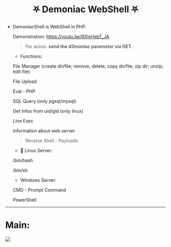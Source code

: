 # <p align="center">⛧ Demoniac WebShell ⛧</p>
- DemoniacShell is WebShell in PHP.

	Demonstration: https://youtu.be/RXisHebT_JA
	> For acess: **send the d3moniac parameter via GET.**

	- Functions: 
	
	File Manager (create dir/file; remove, delete, copy dir/file; zip dir; unzip; edit file)
	
	File Upload
	
	Eval - PHP
	
	SQL Query (only pgsql/mysql)
	
	Get Infos from uid/gid (only linux)
	
	Line Exec 
	
	Information about web server


	> Reverse Shell - Payloads: 

	- 🐧 Linux Server:
	 
	/bin/bash 
	
	/bin/sh

	- Windows Server: 
	
	CMD - Prompt Command
	
	PowerShell
<hr>

# Main:
<img src="https://user-images.githubusercontent.com/77762068/131859851-e7e060ed-9e68-44b2-86db-158eca64418e.png">
